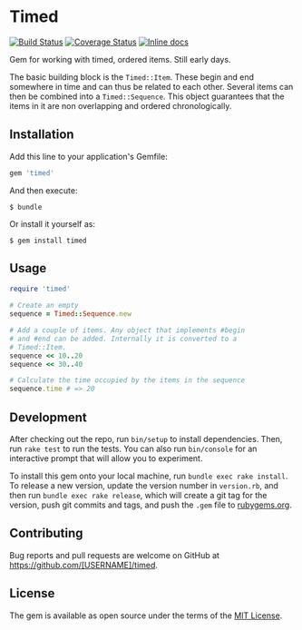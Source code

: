 # Timed

[![Build Status](https://travis-ci.org/seblindberg/ruby-timed.svg?branch=master)](https://travis-ci.org/seblindberg/ruby-timed)
[![Coverage Status](https://coveralls.io/repos/github/seblindberg/ruby-timed/badge.svg?branch=master)](https://coveralls.io/github/seblindberg/ruby-timed?branch=master)
[![Inline docs](http://inch-ci.org/github/seblindberg/ruby-timed.svg?branch=master)](http://inch-ci.org/github/seblindberg/ruby-timed)

Gem for working with timed, ordered items. Still early days.

The basic building block is the `Timed::Item`. These begin and end somewhere in time and can thus be related to each other. Several items can then be combined into a `Timed::Sequence`. This object guarantees that the items in it are non overlapping and ordered chronologically.

## Installation

Add this line to your application's Gemfile:

```ruby
gem 'timed'
```

And then execute:

    $ bundle

Or install it yourself as:

    $ gem install timed

## Usage

```ruby
require 'timed'

# Create an empty
sequence = Timed::Sequence.new

# Add a couple of items. Any object that implements #begin
# and #end can be added. Internally it is converted to a
# Timed::Item.
sequence << 10..20
sequence << 30..40

# Calculate the time occupied by the items in the sequence
sequence.time # => 20
```

## Development

After checking out the repo, run `bin/setup` to install dependencies. Then, run `rake test` to run the tests. You can also run `bin/console` for an interactive prompt that will allow you to experiment.

To install this gem onto your local machine, run `bundle exec rake install`. To release a new version, update the version number in `version.rb`, and then run `bundle exec rake release`, which will create a git tag for the version, push git commits and tags, and push the `.gem` file to [rubygems.org](https://rubygems.org).

## Contributing

Bug reports and pull requests are welcome on GitHub at https://github.com/[USERNAME]/timed.


## License

The gem is available as open source under the terms of the [MIT License](http://opensource.org/licenses/MIT).

